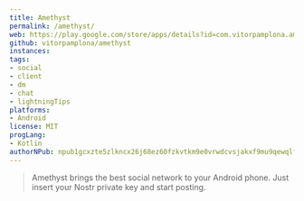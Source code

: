 ```yaml
---
title: Amethyst
permalink: /amethyst/
web: https://play.google.com/store/apps/details?id=com.vitorpamplona.amethyst&hl=en&gl=US
github: vitorpamplona/amethyst
instances:
tags:
- social
- client
- dm
- chat
- lightningTips
platforms:
- Android
license: MIT
progLang:
- Kotlin
authorNPub: npub1gcxzte5zlkncx26j68ez60fzkvtkm9e0vrwdcvsjakxf9mu9qewqlfnj5z
---
```


> Amethyst brings the best social network to your Android phone. Just insert your Nostr private key and start posting.

